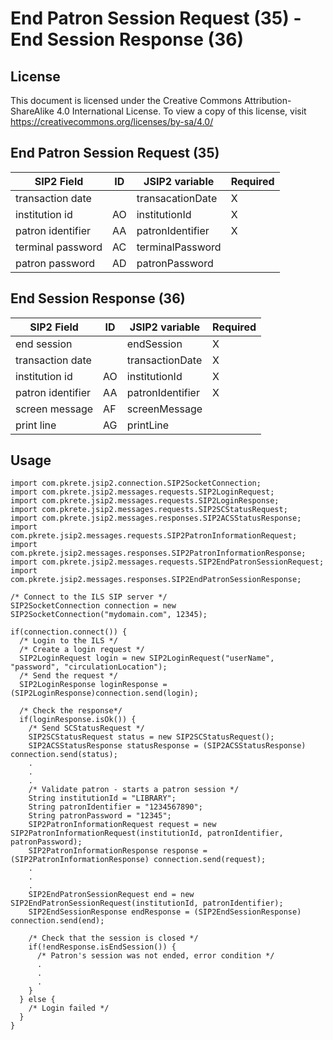 # End Patron Session Request (35) - End Session Response (36)

## License

This document is licensed under the Creative Commons Attribution-ShareAlike 4.0 International License.
To view a copy of this license, visit <https://creativecommons.org/licenses/by-sa/4.0/>

## End Patron Session Request (35)

SIP2 Field        | ID | JSIP2 variable   | Required
------------------|----|------------------|-----------
transaction date  |    | transacationDate | X
institution id    | AO | institutionId    | X
patron identifier | AA | patronIdentifier | X
terminal password | AC | terminalPassword |
patron password   | AD | patronPassword   |

## End Session Response (36)

SIP2 Field              | ID | JSIP2 variable        | Required
------------------------|----|-----------------------|-----------
end session | | endSession | X
transaction date        |    | transactionDate       | X
institution id          | AO | institutionId         | X
patron identifier       | AA | patronIdentifier      | X
screen message | AF | screenMessage |
print line | AG | printLine |

## Usage

```
import com.pkrete.jsip2.connection.SIP2SocketConnection;
import com.pkrete.jsip2.messages.requests.SIP2LoginRequest;
import com.pkrete.jsip2.messages.requests.SIP2LoginResponse;
import com.pkrete.jsip2.messages.requests.SIP2SCStatusRequest;
import com.pkrete.jsip2.messages.responses.SIP2ACSStatusResponse;
import com.pkrete.jsip2.messages.requests.SIP2PatronInformationRequest;
import com.pkrete.jsip2.messages.responses.SIP2PatronInformationResponse;
import com.pkrete.jsip2.messages.requests.SIP2EndPatronSessionRequest;
import com.pkrete.jsip2.messages.responses.SIP2EndPatronSessionResponse;

/* Connect to the ILS SIP server */
SIP2SocketConnection connection = new SIP2SocketConnection("mydomain.com", 12345);

if(connection.connect()) {
  /* Login to the ILS */
  /* Create a login request */
  SIP2LoginRequest login = new SIP2LoginRequest("userName", "password", "circulationLocation");
  /* Send the request */
  SIP2LoginResponse loginResponse = (SIP2LoginResponse)connection.send(login);

  /* Check the response*/
  if(loginResponse.isOk()) {
    /* Send SCStatusRequest */
    SIP2SCStatusRequest status = new SIP2SCStatusRequest();
    SIP2ACSStatusResponse statusResponse = (SIP2ACSStatusResponse) connection.send(status); 
    .
    .
    .
    /* Validate patron - starts a patron session */
    String institutionId = "LIBRARY";
    String patronIdentifier = "1234567890";
    String patronPassword = "12345";
    SIP2PatronInformationRequest request = new SIP2PatronInformationRequest(institutionId, patronIdentifier, patronPassword);
    SIP2PatronInformationResponse response = (SIP2PatronInformationResponse) connection.send(request);
    .
    .
    .
    SIP2EndPatronSessionRequest end = new SIP2EndPatronSessionRequest(institutionId, patronIdentifier);   
    SIP2EndSessionResponse endResponse = (SIP2EndSessionResponse) connection.send(end);

    /* Check that the session is closed */
    if(!endResponse.isEndSession()) {
      /* Patron's session was not ended, error condition */
      .
      .
      .
    }
  } else {
    /* Login failed */
  }
}
```